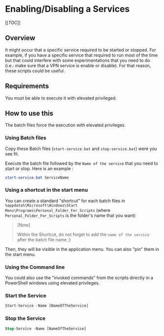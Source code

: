 # Enabling/Disabling a Services

[[_TOC_]]

## Overview

It might occur that a specific service required to be started or stopped. For example, if you have a specific service that required to run most of the time but that could interfere with some experimentations that you need to do (i.e.: make sure that a VPN service is enable or disable). For that reason, these scripts could be useful.

## Requirements

You must be able to execute it with elevated privileged.

## How to use this

The batch files force the execution with elevated privileges.

### Using Batch files

Copy these Batch files (`start-service.bat` and `stop-service.bat`) were you see fit.

Execute the batch file followed by the `Name of the service` that you need to start or stop. Here is an example :

```powershell
start-service.bat ServiceName
```

### Using a shortcut in the start menu

You can create a standard "shortcut" for each batch files in `%appdata%\Microsoft\Windows\Start Menu\Programs\Personal_Folder_For_Scripts` (where `Personal_Folder_For_Scripts` is the folder's name that you want)

> [Note]
>
> Within the Shortcut, do not forget to add the `name of the service` after the batch file name ;)

Then, they will be visible in the application menu. You can also "pin" them in the start menu.

### Using the Command line

You could also use the "invoked commands" from the scripts directly in a PowerShell windows using elevated privileges.

### Start the Service

```ps
Start-Service -Name [NameOfTheService]
```

### Stop the Service

```ps
Stop-Service -Name [NameOfTheService]
```
